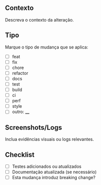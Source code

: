## Contexto

Descreva o contexto da alteração.

## Tipo

Marque o tipo de mudança que se aplica:

- [ ] feat
- [ ] fix
- [ ] chore
- [ ] refactor
- [ ] docs
- [ ] test
- [ ] build
- [ ] ci
- [ ] perf
- [ ] style
- [ ] outro: ****\_\_****

## Screenshots/Logs

Inclua evidências visuais ou logs relevantes.

## Checklist

- [ ] Testes adicionados ou atualizados
- [ ] Documentação atualizada (se necessário)
- [ ] Esta mudança introduz breaking change?
